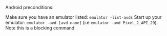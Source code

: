 
Android preconditions:

Make sure you have an emulator listed: `emulator -list-avds`
Start up your emulator: `emulator -avd [avd-name]` (i.e `emulator -avd Pixel_2_API_29`). Note this is a blocking command.
